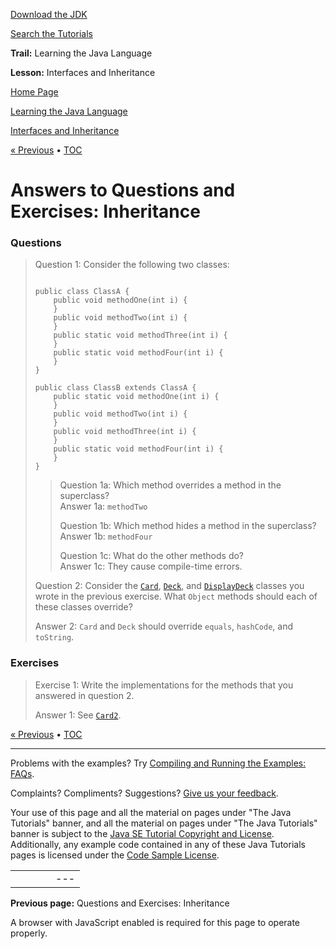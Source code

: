 [Download
the JDK](http://java.sun.com/javase/6/download.jsp)
  
[Search the
Tutorials](../../../search.html)

**Trail:** Learning the Java Language
  
**Lesson:** Interfaces and Inheritance

[Home Page](../../../index.html)
>
[Learning the Java Language](../../index.html)
>
[Interfaces and Inheritance](../index.html)

[« Previous](../QandE/inherit-questions.html) • [TOC](../../TOC.html)

# Answers to Questions and Exercises: Inheritance

### Questions

> Question 1: Consider the following two classes:
>
> ```
>
> public class ClassA {
>     public void methodOne(int i) {
>     }
>     public void methodTwo(int i) {
>     }
>     public static void methodThree(int i) {
>     }
>     public static void methodFour(int i) {
>     }
> }
>
> public class ClassB extends ClassA {
>     public static void methodOne(int i) {
>     }
>     public void methodTwo(int i) {
>     }
>     public void methodThree(int i) {
>     }
>     public static void methodFour(int i) {
>     }
> }
>
> ```
>
> > Question 1a: Which method overrides a method in the superclass?  
> >  Answer 1a: `methodTwo`
> >
> > Question 1b: Which method hides a method in the superclass?  
> >  Answer 1b: `methodFour`
> >
> > Question 1c: What do the other methods do?  
> >  Answer 1c: They cause compile-time errors.
>
> Question 2: Consider the
> [`Card`](../examples/Card.java),
> [`Deck`](../examples/Deck.java), and
> [`DisplayDeck`](../examples/DisplayDeck.java )
> classes you wrote in the previous exercise. What `Object`
> methods should each of these classes override?
>   
>  Answer 2:
> `Card` and `Deck` should override `equals`,
> `hashCode`, and `toString`.

### Exercises

> Exercise 1: Write the implementations
> for the methods that you answered in question 2.
>   
>  Answer 1:
> See
> [`Card2`](../examples/Card2.java ).

[« Previous](../QandE/inherit-questions.html)
•
[TOC](../../TOC.html)


---

Problems with the examples? Try [Compiling and Running
the Examples: FAQs](../../../information/run-examples.html).
  
Complaints? Compliments? Suggestions? [Give
us your feedback](http://download.oracle.com/javase/feedback.html).

Your use of this page and all the material on pages under "The Java Tutorials" banner,
and all the material on pages under "The Java Tutorials" banner is subject to the [Java SE Tutorial Copyright
and License](../../../information/license.html).
Additionally, any example code contained in any of these Java
Tutorials pages is licensed under the
[Code
Sample License](http://developers.sun.com/license/berkeley_license.html).

|  |  |  |  |  |
| --- | --- | --- | --- | --- |
| |  |  | | --- | --- | | duke image | Oracle logo | | [About Oracle](http://www.oracle.com/us/corporate/index.html) | [Oracle Technology Network](http://www.oracle.com/technology/index.html) | [Terms of Service](https://www.samplecode.oracle.com/servlets/CompulsoryClickThrough?type=TermsOfService) | Copyright © 1995, 2011 Oracle and/or its affiliates. All rights reserved. |

**Previous page:** Questions and Exercises: Inheritance




A browser with JavaScript enabled is required for this page to operate properly.